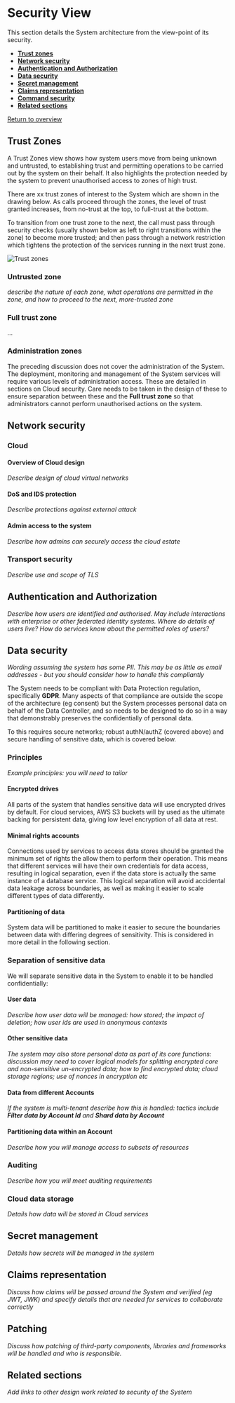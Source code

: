 # Security View

This section details the System architecture from the view-point of its security.

* **[Trust zones](#trust-zones)**
* **[Network security](#network-security)**
* **[Authentication and Authorization](#authentication-and-authorization)**
* **[Data security](#data-security)**
* **[Secret management](#secret-management)**
* **[Claims representation](#claims-representation)**
* **[Command security](#command-security)**
* **[Related sections](#related-sections)**

[Return to overview](./01-architecture-overview.md)

## Trust Zones

A Trust Zones view shows how system users move from being unknown and untrusted, to
establishing trust and permitting operations to be carried out by the system on their
behalf. It also highlights the protection needed by the system to prevent unauthorised
access to zones of high trust.

There are xx trust zones of interest to the System which are shown in the drawing below.
As calls proceed through the zones, the level of trust granted increases, from no-trust
at the top, to full-trust at the bottom.

To transition from one trust zone to the next, the call must pass through security checks
(usually shown below as left to right transitions within the zone) to become more trusted;
and then pass through a network restriction which tightens the protection of the services
running in the next trust zone.

![Trust zones](../drawings/trust-zones.png)

### Untrusted zone

_describe the nature of each zone, what operations are permitted in the zone, and how
to proceed to the next, more-trusted zone_

### Full trust zone

...

### Administration zones

The preceding discussion does not cover the administration of the System. The deployment,
monitoring and management of the System services will require various levels of
administration access. These are detailed in sections on Cloud security. Care needs to be
taken in the design of these to ensure separation between these and the **Full trust zone**
so that administrators cannot perform unauthorised actions on the system.

## Network security

### Cloud

#### Overview of Cloud design

_Describe design of cloud virtual networks_

#### DoS and IDS protection

_Describe protections against external attack_

#### Admin access to the system

_Describe how admins can securely access the cloud estate_

### Transport security

_Describe use and scope of TLS_

## Authentication and Authorization

_Describe how users are identified and authorised. May include interactions with enterprise
or other federated identity systems. Where do details of users live? How do services know
about the permitted roles of users?_

## Data security

_Wording assuming the system has some PII. This may be as little as email addresses - but
you should consider how to handle this compliantly_

The System needs to be compliant with Data Protection regulation, specifically **GDPR**.
Many aspects of that compliance are outside the scope of the architecture (eg consent) but
the System processes personal data on behalf of the Data Controller, and so needs to be
designed to do so in a way that demonstrably preserves the confidentially of personal data.

To this requires secure networks; robust authN/authZ (covered above) and secure handling
of sensitive data, which is covered below.

### Principles

_Example principles: you will need to tailor_

#### Encrypted drives

All parts of the system that handles sensitive data will use encrypted drives by default.
For cloud services, AWS S3 buckets will by used as the ultimate backing for persistent data,
giving low level encryption of all data at rest.

#### Minimal rights accounts

Connections used by services to access data stores should be granted the minimum set of
rights the allow them to perform their operation. This means that different services will
have their own credentials for data access, resulting in logical separation, even if the
data store is actually the same instance of a database service. This logical separation will
avoid accidental data leakage across boundaries, as well as making it easier to scale
different types of data differently.

#### Partitioning of data

System data will be partitioned to make it easier to secure the boundaries between data with
differing degrees of sensitivity. This is considered in more detail in the following section.

### Separation of sensitive data

We will separate sensitive data in the System to enable it to be handled confidentially:

#### User data

_Describe how user data will be managed: how stored; the impact of deletion; how user ids
are used in anonymous contexts_

#### Other sensitive data

_The system may also store personal data as part of its core functions: discussion may need
to cover logical models for splitting encrypted core and non-sensitive un-encrypted data;
how to find encrypted data; cloud storage regions; use of nonces in encryption etc_

#### Data from different Accounts

_If the system is multi-tenant describe how this is handled: tactics include
**Filter data by Account Id** and **Shard data by Account**_

#### Partitioning data within an Account

_Describe how you will manage access to subsets of resources_

### Auditing

_Describe how you will meet auditing requirements_

### Cloud data storage

_Details how data will be stored in Cloud services_

## Secret management

_Details how secrets will be managed in the system_

## Claims representation

_Discuss how claims will be passed around the System and verified (eg JWT, JWK) and 
specify details that are needed for services to collaborate correctly_

## Patching

_Discuss how patching of third-party components, libraries and frameworks will be handled and
who is responsible._

## Related sections

_Add links to other design work related to security of the System_
